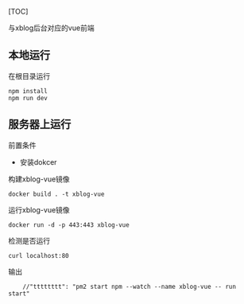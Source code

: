 [TOC]


与xblog后台对应的vue前端

## 本地运行

在根目录运行

```
npm install
npm run dev
```

## 服务器上运行

前置条件

- 安装dokcer

构建xblog-vue镜像

```
docker build . -t xblog-vue
```

运行xblog-vue镜像

```
docker run -d -p 443:443 xblog-vue
```

检测是否运行

```
curl localhost:80
```

输出

```
    //"tttttttt": "pm2 start npm --watch --name xblog-vue -- run start"
```

